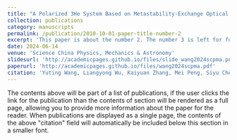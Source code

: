 ```yaml
---
title: "A Polarized 3He System Based on Metastability‑Exchange Optical Pumping"
collection: publications
category: manuscripts
permalink: /publication/2010-10-01-paper-title-number-2
excerpt: 'This paper is about the number 2. The number 3 is left for future work.'
date: 2024-06-14
venue: 'Science China Physics, Mechanics & Astronomy'
slidesurl: 'http://academicpages.github.io/files/slide_wang2024scpma.png'
paperurl: 'http://academicpages.github.io/files/wang2024scpma.pdf'
citation: 'Yuting Wang, Liangyong Wu, Kaiyuan Zhang, Mei Peng, Siyu Chen, Haiyang Yan, A Polarized 3He System Based on Metastability‑Exchange Optical Pumping, Science China Physics, Mechanics & Astronomy. 67 (2024) 273011.'
---
```


The contents above will be part of a list of publications, if the user clicks the link for the publication than the contents of section will be rendered as a full page, allowing you to provide more information about the paper for the reader. When publications are displayed as a single page, the contents of the above "citation" field will automatically be included below this section in a smaller font.